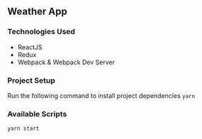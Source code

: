 ## Weather App

### Technologies Used
- ReactJS
- Redux
- Webpack & Webpack Dev Server

### Project Setup
Run the following command to install project dependencies
`yarn`

### Available Scripts
`yarn start`
